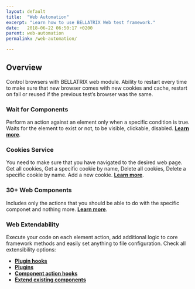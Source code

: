 ```yaml
---
layout: default
title:  "Web Automation"
excerpt: "Learn how to use BELLATRIX Web test framework."
date:   2018-06-22 06:50:17 +0200
parent: web-automation
permalink: /web-automation/

---
```

Overview
--------
Control browsers with BELLATRIX web module. Ability to restart every time to make sure that new browser comes with new cookies and cache, restart on fail or reused if the previous test’s browser was the same.


### Wait for Components ###
Perform an action against an element only when a specific condition is true. Waits for the element to exist or not, to be visible, clickable, disabled. [**Learn more**](/wait-for-elements.md).

### Cookies Service ###
You need to make sure that you have navigated to the desired web page. Get all cookies, Get a specific cookie by name, Delete all cookies, Delete a specific cookie by name. Add a new cookie. [**Learn more**](cookies-service).

### 30+ Web Components ###
Includes only the actions that you should be able to do with the specific componet and nothing more.
[**Learn more**](web-components).

### Web Extendability ###
Execute your code on each element action, add additional logic to core framework methods and easily set anything to file configuration. Check all extensibility options:

- [**Plugin hooks**](extensibility-test-workflow-hooks)
- [**Plugins**](extensibility-custom-test-workflow-plugins)
- [**Component action hooks**](extensibility-component-action-hooks)
- [**Extend existing components**](extensibility-extend-existing-components)







